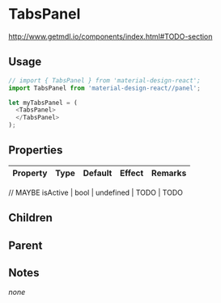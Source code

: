# TabsPanel

http://www.getmdl.io/components/index.html#TODO-section


## Usage

```javascript
// import { TabsPanel } from 'material-design-react';
import TabsPanel from 'material-design-react//panel';

let myTabsPanel = (
  <TabsPanel>
  </TabsPanel>
);
```



## Properties

Property | Type | Default | Effect | Remarks
-------- | -----| ------- | ------ | -------

// MAYBE
isActive | bool | undefined | TODO | TODO


## Children

## Parent

[](..//README.md)


## Notes

*none*
